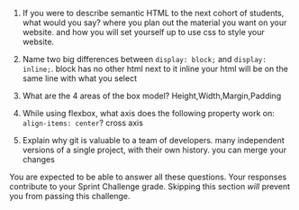 1. If you were to describe semantic HTML to the next cohort of students, what would you say?
where you plan out the material you want on your website. and how you will set yourself up to use css to style your website. 

2. Name two big differences between ```display: block;``` and ```display: inline;```.
block has no other html next to it
inline your html will be on the same line with what you select


3. What are the 4 areas of the box model?
Height,Width,Margin,Padding

4. While using flexbox, what axis does the following property work on: ```align-items: center```?
cross axis

5. Explain why git is valuable to a team of developers.
 many independent versions of a single project, with their own history. you can merge your changes

You are expected to be able to answer all these questions. Your responses contribute to your Sprint Challenge grade. Skipping this section *will* prevent you from passing this challenge.